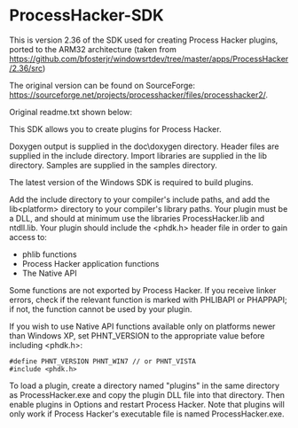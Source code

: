 # ProcessHacker-SDK
 This is version 2.36 of the SDK used for creating Process Hacker plugins, ported to the ARM32 architecture
 (taken from https://github.com/bfosterjr/windowsrtdev/tree/master/apps/ProcessHacker/2.36/src)
 
 The original version can be found on SourceForge: 
 https://sourceforge.net/projects/processhacker/files/processhacker2/.

 Original readme.txt shown below: 

This SDK allows you to create plugins for Process Hacker.

Doxygen output is supplied in the doc\doxygen directory.
Header files are supplied in the include directory.
Import libraries are supplied in the lib directory.
Samples are supplied in the samples directory.

The latest version of the Windows SDK is required to build
plugins.

Add the include directory to your compiler's include paths,
and add the lib\<platform> directory to your compiler's library
paths. Your plugin must be a DLL, and should at minimum use the
libraries ProcessHacker.lib and ntdll.lib. Your plugin should
include the <phdk.h> header file in order to gain access to:

* phlib functions
* Process Hacker application functions
* The Native API

Some functions are not exported by Process Hacker. If you
receive linker errors, check if the relevant function is
marked with PHLIBAPI or PHAPPAPI; if not, the function
cannot be used by your plugin.

If you wish to use Native API functions available only on
platforms newer than Windows XP, set PHNT_VERSION to the
appropriate value before including <phdk.h>:

    #define PHNT_VERSION PHNT_WIN7 // or PHNT_VISTA
    #include <phdk.h>

To load a plugin, create a directory named "plugins" in the
same directory as ProcessHacker.exe and copy the plugin DLL
file into that directory. Then enable plugins in Options and
restart Process Hacker. Note that plugins will only work if
Process Hacker's executable file is named ProcessHacker.exe.

